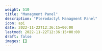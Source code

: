 ```yaml
---
weight: 510
title: "Managment Panel"
description: "Pterodactyl Managment Panel"
icon: api
date: 2022-11-22T12:36:15+00:00
lastmod: 2022-11-22T12:36:15+00:00
draft: false
images: []
---
```

